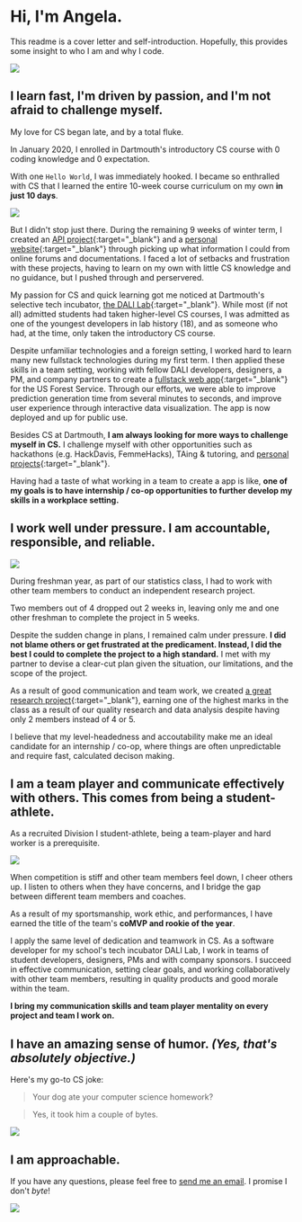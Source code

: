 # Hi, I'm Angela.
This readme is a cover letter and self-introduction. Hopefully, this provides some insight to who I am and why I code.

![](https://media.giphy.com/media/yyVph7ANKftIs/giphy.gif)

## I learn fast, I'm driven by passion, and I'm not afraid to challenge myself.
My love for CS began late, and by a total fluke.

In January 2020, I enrolled in Dartmouth's introductory CS course with 0 coding knowledge and 0 expectation. 

With one `Hello World`, I was immediately hooked. I became so enthralled with CS that I learned the entire 10-week course curriculum on my own **in just 10 days**.

![](https://media.giphy.com/media/LmNwrBhejkK9EFP504/giphy.gif)

But I didn't stop just there. During the remaining 9 weeks of winter term, I created an [API project](https://github.com/azhang4216/redditapi){:target="_blank"} and a [personal website](http://angelazz.me/){:target="_blank"} through picking up what information I could from online forums and documentations. I faced a lot of setbacks and frustration with these projects, having to learn on my own with little CS knowledge and no guidance, but I pushed through and perservered.

My passion for CS and quick learning got me noticed at Dartmouth's selective tech incubator, [the DALI Lab](http://dali.dartmouth.edu/){:target="_blank"}. While most (if not all) admitted students had taken higher-level CS courses, I was admitted as one of the youngest developers in lab history (18), and as someone who had, at the time, only taken the introductory CS course.

Despite unfamiliar technologies and a foreign setting, I worked hard to learn many new fullstack technologies during my first term. I then applied these skills in a team setting, working with fellow DALI developers, designers, a PM, and company partners to create a [fullstack web app](https://pine-beetle-prediction-dev.netlify.app/){:target="_blank"} for the US Forest Service. Through our efforts, we were able to improve prediction generation time from several minutes to seconds, and improve user experience through interactive data visualization. The app is now deployed and up for public use.

Besides CS at Dartmouth, **I am always looking for more ways to challenge myself in CS.** I challenge myself with other opportunities such as hackathons (e.g. HackDavis, FemmeHacks), TAing & tutoring, and [personal projects](https://github.com/azhang4216){:target="_blank"}. 

Having had a taste of what working in a team to create a app is like, **one of my goals is to have internship / co-op opportunities to further develop my skills in a workplace setting.**

## I work well under pressure. I am accountable, responsible, and reliable.
![](https://media.giphy.com/media/3o7abKhOpu0NwenH3O/giphy.gif)

During freshman year, as part of our statistics class, I had to work with other team members to conduct an independent research project. 

Two members out of 4 dropped out 2 weeks in, leaving only me and one other freshman to complete the project in 5 weeks. 

Despite the sudden change in plans, I remained calm under pressure. **I did not blame others or get frustrated at the predicament. Instead, I did the best I could to complete the project to a high standard.** I met with my partner to devise a clear-cut plan given the situation, our limitations, and the scope of the project. 

As a result of good communication and team work, we created [a great research project](https://github.com/azhang4216/divisions-of-wealth){:target="_blank"}, earning one of the highest marks in the class as a result of our quality research and data analysis despite having only 2 members instead of 4 or 5.

I believe that my level-headedness and accoutability make me an ideal candidate for an internship / co-op, where things are often unpredictable and require fast, calculated decison making.

## I am a team player and communicate effectively with others. This comes from being a student-athlete.
As a recruited Division I student-athlete, being a team-player and hard worker is a prerequisite.

![](https://media.giphy.com/media/QxNRxwb1yYe7fWEWsU/giphy.gif)

When competition is stiff and other team members feel down, I cheer others up. I listen to others when they have concerns, and I bridge the gap between different team members and coaches. 

As a result of my sportsmanship, work ethic, and performances, I have earned the title of the team's **coMVP and rookie of the year**.

I apply the same level of dedication and teamwork in CS. As a software developer for my school's tech incubator DALI Lab, I work in teams of student developers, designers, PMs and with company sponsors. I succeed in effective communication, setting clear goals, and working collaboratively with other team members, resulting in quality products and good morale within the team.

**I bring my communication skills and team player mentality on every project and team I work on.**

## I have an amazing sense of humor. *(Yes, that's absolutely objective.)*

Here's my go-to CS joke: 

> Your dog ate your computer science homework?

> Yes, it took him a couple of bytes.

![](https://media.giphy.com/media/mCRJDo24UvJMA/giphy.gif)

## I am approachable.
If you have any questions, please feel free to [send me an email](mailto:angela.zhang.23@dartmouth.edu). I promise I don't *byte*!

![](https://media.giphy.com/media/4Zo41lhzKt6iZ8xff9/giphy.gif)